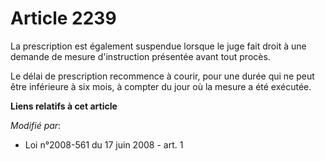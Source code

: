 # Article 2239

La prescription est également suspendue lorsque le juge fait droit à une demande de mesure d'instruction présentée avant tout
procès.

Le délai de prescription recommence à courir, pour une durée qui ne peut être inférieure à six mois, à compter du jour où la
mesure a été exécutée.

**Liens relatifs à cet article**

_Modifié par_:

  - Loi n°2008-561 du 17 juin 2008 - art. 1
